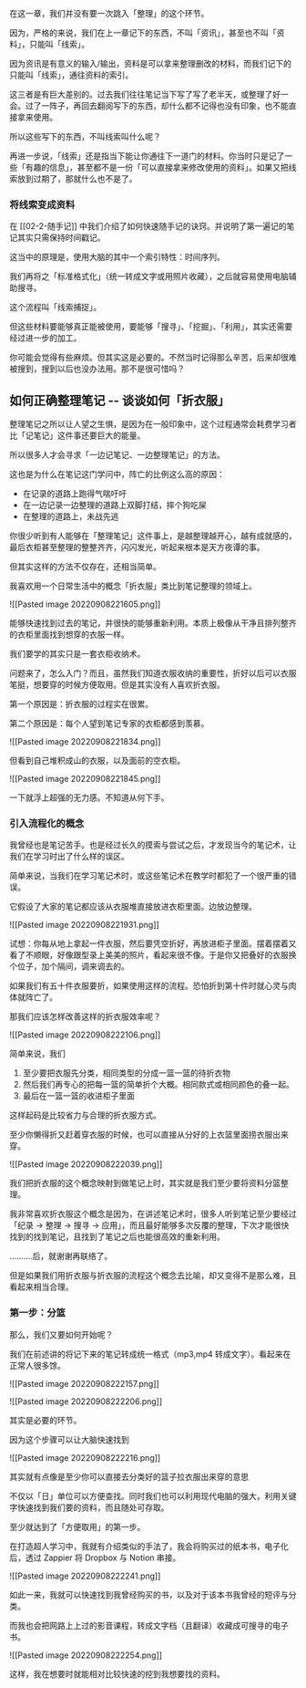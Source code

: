 在这一章，我们并没有要一次跳入「整理」的这个环节。

因为，严格的来说，我们在上一章记下的东西，不叫「资讯」，甚至也不叫「资料」，只能叫「线索」。

因为资讯是有意义的输入/输出，资料是可以拿来整理删改的材料，而我们记下的只能叫「线索」，通往资料的索引。

这三者是有巨大差别的。过去我们往往笔记当下写了写了老半天，或整理了好一会。过了一阵子，再回去翻阅写下的东西，却什么都不记得也没有印象，也不能直接拿来使用。

所以这些写下的东西，不叫线索叫什么呢？

再进一步说，「线索」还是指当下能让你通往下一道门的材料。你当时只是记了一些「有趣的信息」，甚至都不是一份「可以直接拿来修改使用的资料」。如果又把线索放到过期了，那就什么也不是了。

### 将线索变成资料

在 [[02-2-随手记]] 中我们介绍了如何快速随手记的诀窍。并说明了第一遍记的笔记其实只需保持时间戳记。

这当中的原理是，使用大脑的其中一个索引特性：时间序列。

我们再将之「标准格式化」（统一转成文字或用照片收藏），之后就容易使用电脑辅助搜寻。

这个流程叫「线索捕捉」。

但这些材料要能够真正能被使用，要能够「搜寻」、「挖掘」、「利用」，其实还需要经过进一步的加工。

你可能会觉得有些麻烦。但其实这是必要的。不然当时记得那么辛苦，后来却很难被搜到，搜到以后也没办法用。那不是很可惜吗？

## 如何正确整理笔记 -- 谈谈如何「折衣服」


整理笔记之所以让人望之生惧，是因为在一般印象中，这个过程通常会耗费学习者比「记笔记」这件事还要巨大的能量。

所以很多人才会寻求「一边记笔记、一边整理笔记」的方法。

这也是为什么在笔记这门学问中，阵亡的比例这么高的原因：

* 在记录的道路上跑得气喘吁吁
* 在一边记录一边整理的道路上双脚打结，摔个狗吃屎
* 在整理的道路上，未战先逃

你很少听到有人能够在「整理笔记」这件事上，是越整理越开心，越有成就感的，最后衣柜甚至整理的整整齐齐，闪闪发光，听起来根本是天方夜谭的事。

但其实这样的方法不仅存在，还相当简单。

我喜欢用一个日常生活中的概念「折衣服」类比到笔记整理的领域上。

![[Pasted image 20220908221605.png]]

能够快速找到过去的笔记，并很快的能够重新利用。本质上极像从干净且排列整齐的衣柜里面找到想穿的衣服一样。

我们要学的其实只是一套衣柜收纳术。

问题来了，怎么入门？而且，虽然我们知道衣服收纳的重要性，折好以后可以衣服笔挺，想要穿的时候方便取用。但是其实没有人喜欢折衣服。

第一个原因是：折衣服的过程实在很累。

第二个原因是：每个人望到笔记专家的衣柜都感到羡慕。

![[Pasted image 20220908221834.png]]

但看到自己堆积成山的衣服，以及面前的空衣柜。

![[Pasted image 20220908221845.png]]

一下就浮上超强的无力感。不知道从何下手。


### 引入流程化的概念

我曾经也是笔记苦手。也是经过长久的摸索与尝试之后，才发现当今的笔记术，让我们在学习时出了什么样的误区。

简单来说，当我们在学习笔记术时，或这些笔记术在教学时都犯了一个很严重的错误。

它假设了大家的笔记都应该从衣服堆直接放进衣柜里面。边放边整理。

![[Pasted image 20220908221931.png]]

试想：你每从地上拿起一件衣服，然后要凭空折好，再放进柜子里面。摆着摆着又看了不顺眼，好像跟型录上美美的照片，看起来很不像。于是你又把叠好的衣服换个位子，加个隔间，调来调去的。

如果我们有五十件衣服要折，如果使用这样的流程。恐怕折到第十件时就心灵与肉体就阵亡了。

那我们应该怎样改善这样的折衣服效率呢？

![[Pasted image 20220908222106.png]]

简单来说，我们

1. 至少要把衣服先分类，相同类型的分成一篮一篮的待折衣物
2. 然后我们再专心的把每一篮的简单折个大概。相同款式或相同颜色的叠一起。
3. 最后在一篮一篮的收进柜子里面

这样起码是比较省力与合理的折衣服方式。

至少你懒得折又赶着穿衣服的时候，也可以直接从分好的上衣篮里面捞衣服出来穿。

![[Pasted image 20220908222039.png]]


我们把折衣服的这个概念映射到做笔记上时，其实就是我们至少要将资料分篮整理。

我非常喜欢折衣服这个概念是因为，在讲述笔记术时，很多人听到笔记至少要经过「纪录 -> 整理 -> 搜寻 -> 应用」，而且最好能够多次反覆的整理，下次才能很快找到的找到笔记，且找到了笔记之后也能很高效的重新利用。

..........后，就谢谢再联络了。

但是如果我们用折衣服与折衣服的流程这个概念去比喻，却又变得不是那么难，且看起来相当合理。



### 第一步：分篮

那么，我们又要如何开始呢？

我们在前述讲的将记下来的笔记转成统一格式（mp3,mp4 转成文字）。看起来在正常人很多馀。

![[Pasted image 20220908222157.png]]

![[Pasted image 20220908222206.png]]

其实是必要的环节。

因为这个步骤可以让大脑快速找到

![[Pasted image 20220908222216.png]]

其实就有点像是至少你可以直接去分类好的篮子拉衣服出来穿的意思

不仅以「日」单位可以方便查找。同时我们也可以利用现代电脑的强大，利用关键字快速找到我们要的资料，而且随处可存取。

至少就达到了「方便取用」的第一步。

在打造超人学习中，我就有介绍类似的手法了，我会将购买过的纸本书，电子化后，透过 Zappier 将 Dropbox 与 Notion 串接。

![[Pasted image 20220908222241.png]]

如此一来，我就可以快速找到我曾经购买的书，以及对于该本书我曾经的短评与分类。

而我也会把网路上上过的影音课程，转成文字档（且翻译）收藏成可搜寻的电子书。

![[Pasted image 20220908222254.png]]

这样，我在想要时就能相对比较快速的挖到我想要找的资料。


